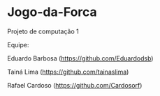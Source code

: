 # Jogo-da-Forca
Projeto de computação 1

Equipe:

Eduardo Barbosa (https://github.com/Eduardodsb)

Tainá Lima (https://github.com/tainaslima)

Rafael Cardoso (https://github.com/Cardosorf)

